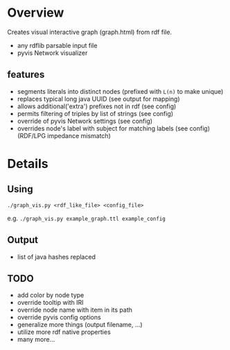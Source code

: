# Overview

Creates visual interactive graph (graph.html) from rdf file.
- any rdflib parsable input file
- pyvis Network visualizer

## features

- segments literals into distinct nodes (prefixed with `L(n)` to make unique)
- replaces typical long java UUID (see output for mapping)
- allows additional('extra') prefixes not in rdf (see config)
- permits filtering of triples by list of strings (see config)
- override of pyvis Network settings (see config)
- overrides node's label with subject for matching labels (see config) (RDF/LPG impedance mismatch)

# Details

## Using

`./graph_vis.py <rdf_like_file> <config_file>`

e.g.
`./graph_vis.py example_graph.ttl example_config`

## Output

- list of java hashes replaced

## TODO

- add color by node type
- override tooltip with IRI
- override node name with item in its path
- override pyvis config options
- generalize more things (output filename, ...)
- utilize more rdf native properties
- many more...